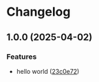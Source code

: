 # Changelog

## 1.0.0 (2025-04-02)


### Features

* hello world ([23c0e72](https://github.com/kalosisz/node-rel/commit/23c0e7232991694ef108ed817c7fa63451215349))
